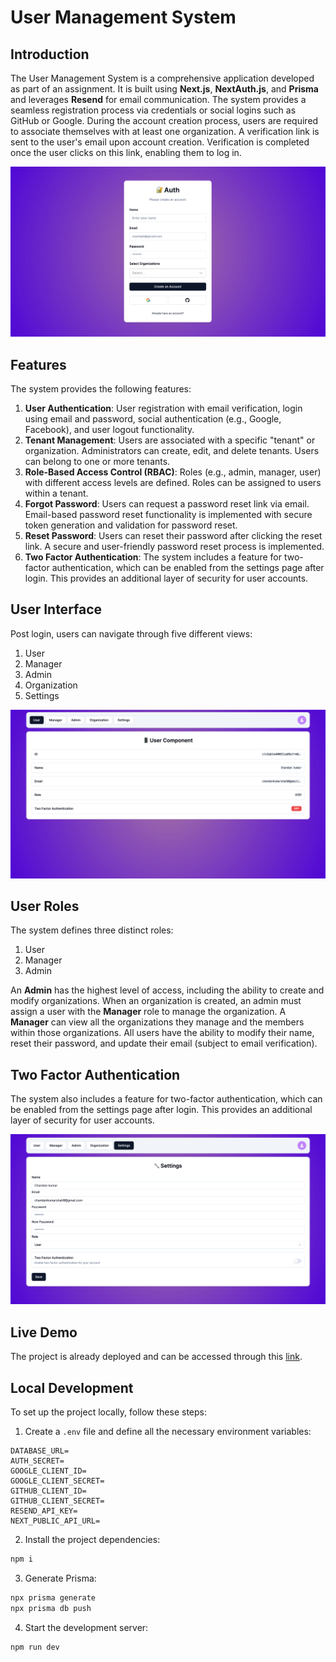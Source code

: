 # User Management System

## Introduction

The User Management System is a comprehensive application developed as part of an assignment. It is built using **Next.js**, **NextAuth.js**, and **Prisma** and leverages **Resend** for email communication. The system provides a seamless registration process via credentials or social logins such as GitHub or Google. During the account creation process, users are required to associate themselves with at least one organization. A verification link is sent to the user's email upon account creation. Verification is completed once the user clicks on this link, enabling them to log in.

![Login Page](login.png)

## Features

The system provides the following features:

1. **User Authentication**: User registration with email verification, login using email and password, social authentication (e.g., Google, Facebook), and user logout functionality.
2. **Tenant Management**: Users are associated with a specific "tenant" or organization. Administrators can create, edit, and delete tenants. Users can belong to one or more tenants.
3. **Role-Based Access Control (RBAC)**: Roles (e.g., admin, manager, user) with different access levels are defined. Roles can be assigned to users within a tenant.
4. **Forgot Password**: Users can request a password reset link via email. Email-based password reset functionality is implemented with secure token generation and validation for password reset.
5. **Reset Password**: Users can reset their password after clicking the reset link. A secure and user-friendly password reset process is implemented.
6. **Two Factor Authentication**: The system includes a feature for two-factor authentication, which can be enabled from the settings page after login. This provides an additional layer of security for user accounts.

## User Interface

Post login, users can navigate through five different views:

1. User
2. Manager
3. Admin
4. Organization
5. Settings

![User View](view.png)

## User Roles

The system defines three distinct roles:

1. User
2. Manager
3. Admin

An **Admin** has the highest level of access, including the ability to create and modify organizations. When an organization is created, an admin must assign a user with the **Manager** role to manage the organization. A **Manager** can view all the organizations they manage and the members within those organizations. All users have the ability to modify their name, reset their password, and update their email (subject to email verification).

## Two Factor Authentication

The system also includes a feature for two-factor authentication, which can be enabled from the settings page after login. This provides an additional layer of security for user accounts.

![Settings View](settings.png)

## Live Demo

The project is already deployed and can be accessed through this [link](https://user-management-system-lime.vercel.app/).

## Local Development

To set up the project locally, follow these steps:

1. Create a `.env` file and define all the necessary environment variables:

```env
DATABASE_URL=
AUTH_SECRET=
GOOGLE_CLIENT_ID=
GOOGLE_CLIENT_SECRET=
GITHUB_CLIENT_ID=
GITHUB_CLIENT_SECRET=
RESEND_API_KEY=
NEXT_PUBLIC_API_URL=
```

2. Install the project dependencies:

```bash
npm i
```

3. Generate Prisma:

```bash
npx prisma generate
npx prisma db push
```

4. Start the development server:

```bash
npm run dev
```
